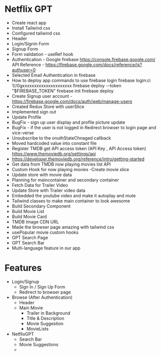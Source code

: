 # Netflix GPT

- Create react app
- Install Tailwind css
- Configured tailwind css
- Header
- Login/Signin Form
- Signup Form
- Form validation - useRef hook
- Authentication - Google firebase
  https://console.firebase.google.com/
  API Reference - https://firebase.google.com/docs/reference/js?authuser=0
- Selected Email Authentication in firebase
- How to deploy app commands to use
  firebase login
  firebase login:ci
  1//0gxxxxxxxxxxxxxxxxxxxxx
  firebase deploy --token "$FIREBASE_TOKEN"
  firebase init
  firebase deploy
- Create Signup user account - https://firebase.google.com/docs/auth/web/manage-users
- Created Redux Store with userSlice
- Implemented sign out
- Update Profile
- BugFix - sign up user display and profile picture update
- BugFix - if the user is not logged in Redirect browser to login page and vice-verse
- Unsubscribe to the onuthStateChnaged callback
- Moved hardcoded value into constant file 
- Register TMDB get API access token (API Key , API Access token) https://www.themoviedb.org/settings/api
- https://developer.themoviedb.org/reference/intro/getting-started
- Get data from TMDB now playing movies list API 
- Custom Hook for now playing movies
-Create movie slice
- Update store with movie data
- Planning for maincontainer and secondary container 
- Fetch Data for Trailer Video 
- Update Store with Trailer video data
- Embedded the youtube video and make it autoplay and mute 
- Tailwind classes to make main container to look awesome
- Build Secondary Component
- Build Movie List
- Build Movie Card
- TMDB Image CDN URL
- Made the browser page amazing with tailwind css
- usePopular movie custom hooks
- GPT Search Page
- GPT Search Bar
- Multi-language feature in our app

# Features

- Login/Signup
  - Sign In / Sign Up Form
  - Redirect to browser page
- Browse (After Authentication)
  - Header
  - Main Movie
    - Trailer in Background
    - Title & Description
    - Movie Suggestion
    - MovieLists
- NetflixGPT
  - Search Bar
  - Movie Suggestions
  -
